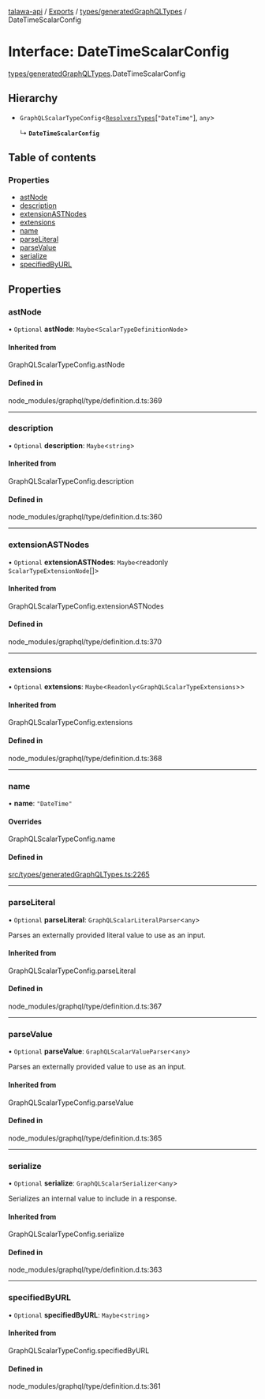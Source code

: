 [talawa-api](../README.md) / [Exports](../modules.md) / [types/generatedGraphQLTypes](../modules/types_generatedGraphQLTypes.md) / DateTimeScalarConfig

# Interface: DateTimeScalarConfig

[types/generatedGraphQLTypes](../modules/types_generatedGraphQLTypes.md).DateTimeScalarConfig

## Hierarchy

- `GraphQLScalarTypeConfig`\<[`ResolversTypes`](../modules/types_generatedGraphQLTypes.md#resolverstypes)[``"DateTime"``], `any`\>

  ↳ **`DateTimeScalarConfig`**

## Table of contents

### Properties

- [astNode](types_generatedGraphQLTypes.DateTimeScalarConfig.md#astnode)
- [description](types_generatedGraphQLTypes.DateTimeScalarConfig.md#description)
- [extensionASTNodes](types_generatedGraphQLTypes.DateTimeScalarConfig.md#extensionastnodes)
- [extensions](types_generatedGraphQLTypes.DateTimeScalarConfig.md#extensions)
- [name](types_generatedGraphQLTypes.DateTimeScalarConfig.md#name)
- [parseLiteral](types_generatedGraphQLTypes.DateTimeScalarConfig.md#parseliteral)
- [parseValue](types_generatedGraphQLTypes.DateTimeScalarConfig.md#parsevalue)
- [serialize](types_generatedGraphQLTypes.DateTimeScalarConfig.md#serialize)
- [specifiedByURL](types_generatedGraphQLTypes.DateTimeScalarConfig.md#specifiedbyurl)

## Properties

### astNode

• `Optional` **astNode**: `Maybe`\<`ScalarTypeDefinitionNode`\>

#### Inherited from

GraphQLScalarTypeConfig.astNode

#### Defined in

node_modules/graphql/type/definition.d.ts:369

___

### description

• `Optional` **description**: `Maybe`\<`string`\>

#### Inherited from

GraphQLScalarTypeConfig.description

#### Defined in

node_modules/graphql/type/definition.d.ts:360

___

### extensionASTNodes

• `Optional` **extensionASTNodes**: `Maybe`\<readonly `ScalarTypeExtensionNode`[]\>

#### Inherited from

GraphQLScalarTypeConfig.extensionASTNodes

#### Defined in

node_modules/graphql/type/definition.d.ts:370

___

### extensions

• `Optional` **extensions**: `Maybe`\<`Readonly`\<`GraphQLScalarTypeExtensions`\>\>

#### Inherited from

GraphQLScalarTypeConfig.extensions

#### Defined in

node_modules/graphql/type/definition.d.ts:368

___

### name

• **name**: ``"DateTime"``

#### Overrides

GraphQLScalarTypeConfig.name

#### Defined in

[src/types/generatedGraphQLTypes.ts:2265](https://github.com/Veer0x1/talawa-api/blob/4ede423/src/types/generatedGraphQLTypes.ts#L2265)

___

### parseLiteral

• `Optional` **parseLiteral**: `GraphQLScalarLiteralParser`\<`any`\>

Parses an externally provided literal value to use as an input.

#### Inherited from

GraphQLScalarTypeConfig.parseLiteral

#### Defined in

node_modules/graphql/type/definition.d.ts:367

___

### parseValue

• `Optional` **parseValue**: `GraphQLScalarValueParser`\<`any`\>

Parses an externally provided value to use as an input.

#### Inherited from

GraphQLScalarTypeConfig.parseValue

#### Defined in

node_modules/graphql/type/definition.d.ts:365

___

### serialize

• `Optional` **serialize**: `GraphQLScalarSerializer`\<`any`\>

Serializes an internal value to include in a response.

#### Inherited from

GraphQLScalarTypeConfig.serialize

#### Defined in

node_modules/graphql/type/definition.d.ts:363

___

### specifiedByURL

• `Optional` **specifiedByURL**: `Maybe`\<`string`\>

#### Inherited from

GraphQLScalarTypeConfig.specifiedByURL

#### Defined in

node_modules/graphql/type/definition.d.ts:361
